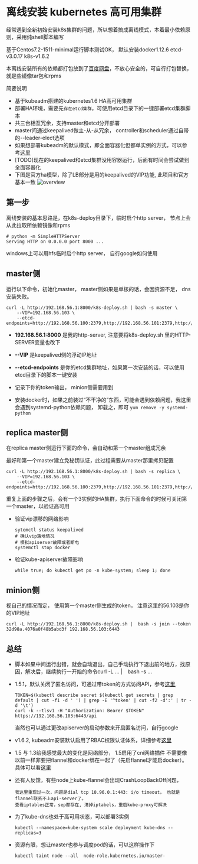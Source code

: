 # 离线安装 kubernetes 高可用集群

经常遇到全新初始安装k8s集群的问题，所以想着搞成离线模式，本着最小依赖原则，采用纯shell脚本编写

基于Centos7.2-1511-minimal运行脚本测试OK， 默认安装docker1.12.6 etcd-v3.0.17 k8s-v1.6.2

本离线安装所有的依赖都打包放到了[百度网盘](https://pan.baidu.com/s/1nvQDdsl)，不放心安全的，可自行打包替换，就是些镜像tar包和rpms

简要说明

* 基于kubeadm搭建的kubernetes1.6 HA高可用集群
* 部署HA环境，需要先`存在etcd集群`，可使用etcd目录下的一键部署etcd集群脚本
* 共三台相互冗余，支持master和etcd分开部署
* master间通过keepalived做主-从-从冗余， controller和scheduler通过自带的--leader-elect选项
* 如果想部署kubeadm的默认模式，即全面容器化但都单实例的方式，可以参考[这里](https://github.com/xiaoping378/blog/issues/5)
* [TODO]现在的keepalived和etcd集群没用容器运行，后面有时间会尝试做到全面容器化
* 下图是官方ha模型，除了LB部分是用的keepalived的VIP功能, 此项目和官方基本一致
![overview](http://kubernetes.io/images/docs/ha.svg)

## 第一步
离线安装的基本思路是，在k8s-deploy目录下，临时启个http server， 节点上会从此拉取所依赖镜像和rpms

```
# python -m SimpleHTTPServer
Serving HTTP on 0.0.0.0 port 8000 ...
```

windows上可以用hfs临时启个http server， 自行google如何使用

## master侧

运行以下命令，初始化master， master侧如果是单核的话，会因资源不足， dns安装失败。

```
curl -L http://192.168.56.1:8000/k8s-deploy.sh | bash -s master \
    --VIP=192.168.56.103 \
    --etcd-endpoints=http://192.168.56.100:2379,http://192.168.56.101:2379,http://192.168.56.102:2379
```

* **192.168.56.1:8000** 是我的http-server, 注意要将k8s-deploy.sh 里的HTTP-SERVER变量也改下

* **--VIP** 是keepalived侧的浮动IP地址

* **--etcd-endpoints** 是你的etcd集群地址，如果第一次安装的话，可以使用etcd目录下的脚本一键安装

* 记录下你的token输出， minion侧需要用到

* 安装docker时，如果之前装过“不干净的”东西，可能会遇到依赖问题，我这里会遇到systemd-python依赖问题，
卸载之，即可
```yum remove -y systemd-python```

## replica master侧

在replica master侧运行下面的命令，会自动和第一个master组成冗余

最好和第一个master建立免秘钥认证，此过程需要从master那里拷贝配置
```
curl -L http://192.168.56.1:8000/k8s-deploy.sh | bash -s replica \
    --VIP=192.168.56.103 \
    --etcd-endpoints=http://192.168.56.100:2379,http://192.168.56.101:2379,http://192.168.56.102:2379
```

重复上面的步骤之后，会有一个3实例的HA集群，执行下面命令的时候可关闭第一个master，以验证高可用

* 验证vip漂移的网络影响

      sytemctl status keepalived
      # 确认vip落地情况
      # 模拟apiserver故障或者断电
      systemctl stop docker

* 验证kube-apiserver故障影响

  ```
  while true; do kubectl get po -n kube-system; sleep 1; done
  ```

## minion侧

视自己的情况而定， 使用第一个master侧生成的token， 注意这里的56.103是你的VIP地址

```
curl -L http://192.168.56.1:8000/k8s-deploy.sh |  bash -s join --token 32d98a.4076a0f48b5abd3f 192.168.56.103:6443
```

## 总结

* 脚本如果中间运行出错，就会自动退出，自己手动执行下退出前的地方，找原因，解决后，继续执行一开始的命令curl -L ... |　bash -s ...

* 1.5.1，默认关闭了匿名访问，可通过带token的方式访问API，参考[这里](http://kubernetes.io/docs/user-guide/accessing-the-cluster/),
  ```
  TOKEN=$(kubectl describe secret $(kubectl get secrets | grep default | cut -f1 -d ' ') | grep -E '^token' | cut -f2 -d':' | tr -d '\t')
  curl -k --tlsv1 -H "Authorization: Bearer $TOKEN" https://192.168.56.103:6443/api
  ```
  当然也可以通过更改apiserver的启动参数来开启匿名访问，自行google

* v1.6.2, kubeadm安装默认启用了RBAC权限认证体系，详细参考[这里](https://kubernetes.io/docs/admin/authorization/rbac/)

* 1.5 与 1.3给我感觉最大的变化是网络部分， 1.5启用了cni网络插件
  不需要像以前一样非要把flannel和docker绑在一起了（先启flannel才能启docker）。具体可以看[这里](https://kubernetes.io/docs/concepts/cluster-administration/network-plugins/#cni)

* 还有人反馈，有些node上kube-flannel会出现CrashLoopBackOff问题，
  ```
  我这里重现过一次，问题是dial tcp 10.96.0.1:443: i/o timeout， 也就是flannel联系不上api-server了。
  查看iptables正常，sep都存在, 清掉iptabels，重启kube-proxy可解决

  ```

* 为了kube-dns也处于高可用状态，可以部署3实例
  ```
  kubectl --namespace=kube-system scale deployment kube-dns --replicas=3
  ```

* 资源有限，想让master也参与调度pod的话，可以这样操作下
  ```
  kubectl taint node --all  node-role.kubernetes.io/master-
  ```
